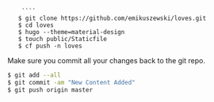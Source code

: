 

        ````
       $ git clone https://github.com/emikuszewski/loves.git
       $ cd loves
       $ hugo --theme=material-design
       $ touch public/Staticfile
       $ cf push -n loves

Make sure you commit all your changes back to the git repo.

```bash
$ git add --all
$ git commit -am "New Content Added"
$ git push origin master
